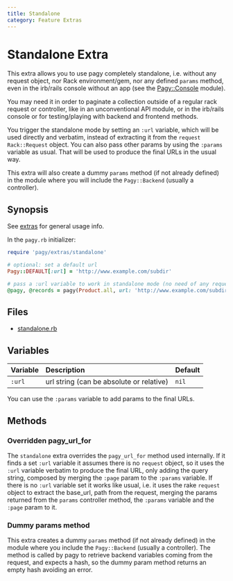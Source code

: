 ```yaml
---
title: Standalone
category: Feature Extras
---
```

# Standalone Extra

This extra allows you to use pagy completely standalone, i.e. without any request object, nor Rack environment/gem, nor any defined `params` method, even in the irb/rails console without an app (see the [Pagy::Console](../api/console.md) module).

You may need it in order to paginate a collection outside of a regular rack request or controller, like in an unconventional API module, or in the irb/rails console or for testing/playing with backend and frontend methods.

You trigger the standalone mode by setting an `:url` variable, which will be used directly and verbatim, instead of extracting it from the `request` `Rack::Request` object. You can also pass other params by using the `:params` variable as usual. That will be used to produce the final URLs in the usual way.

This extra will also create a dummy `params` method (if not already defined) in the module where you will include the `Pagy::Backend` (usually a controller).

## Synopsis

See [extras](../extras.md) for general usage info.

In the `pagy.rb` initializer:

```ruby
require 'pagy/extras/standalone'

# optional: set a default url
Pagy::DEFAULT[:url] = 'http://www.example.com/subdir'

# pass a :url variable to work in standalone mode (no need of any request object nor Rack env)
@pagy, @records = pagy(Product.all, url: 'http://www.example.com/subdir', params: {...})
```

## Files

- [standalone.rb](https://github.com/ddnexus/pagy/blob/master/lib/pagy/extras/standalone.rb)

## Variables

| Variable | Description                              | Default |
|:---------|:-----------------------------------------|:--------|
| `:url`   | url string (can be absolute or relative) | `nil`   |

You can use the `:params` variable to add params to the final URLs.

## Methods

### Overridden pagy_url_for

The `standalone` extra overrides the `pagy_url_for` method used internally. If it finds a set `:url` variable it assumes there is no `request` object, so it uses the `:url` variable verbatim to produce the final URL, only adding the query string, composed by merging the `:page` param to the `:params` variable. If there is no `:url` variable set it works like usual, i.e. it uses the rake `request` object to extract the base_url, path from the request, merging the params returned from the `params` controller method, the `:params` variable and the `:page` param to it.

### Dummy params method

This extra creates a dummy `params` method (if not already defined) in the module where you include the `Pagy::Backend` (usually a controller). The method is called by pagy to retrieve backend variables coming from the request, and expects a hash, so the dummy param method returns an empty hash avoiding an error.
